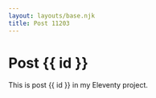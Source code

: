 ```yaml
---
layout: layouts/base.njk
title: Post 11203
---
```


# Post {{ id }}

This is post {{ id }} in my Eleventy project.
